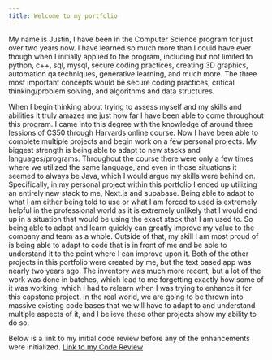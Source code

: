 ```yaml
---
title: Welcome to my portfolio
---
```


My name is Justin, I have been in the Computer Science program for just over two years now. I have learned so much more than I could have ever though when I initially applied to the program, including but not limited to python, c++, sql, mysql, secure coding practices, creating 3D graphics, automation qa techniques, generative learning, and much more. The three most important concepts would be secure coding practices, critical thinking/problem solving, and algorithms and data structures.

When I begin thinking about trying to assess myself and my skills and abilities it truly amazes me just how far I have been able to come throughout this program. I came into this degree with the knowledge of around three lessions of CS50 through Harvards online course. Now I have been able to complete multiple projects and begin work on a few personal projects. My biggest strength is being able to adapt to new stacks and languages/programs. Throughout the course there were only a few times where we utilized the same language, and even in those situations it seemed to always be Java, which I would argue my skills were behind on. Specifically, in my personal project within this portfolio I ended up utilizing an entirely new stack to me, Next.js and supabase. Being able to adapt to what I am either being told to use or what I am forced to used is extremely helpful in the professional world as it is extremely unlikely that I would end up in a situation that would be using the exact stack that I am used to. So being able to adapt and learn quickly can greatly improve my value to the company and team as a whole. Outside of that, my skill I am most proud of is being able to adapt to code that is in front of me and be able to understand it to the point where I can improve upon it. Both of the other projects in this portfolio were created by me, but the text based app was nearly two years ago. The inventory was much more recent, but a lot of the work was done in batches, which lead to me forgetting exactly how some of it was working, which I had to relearn when I was trying to enhance it for this capstone project. In the real world, we are going to be thrown into massive existing code bases that we will have to adapt to and understand multiple aspects of it, and I believe these other projects show my ability to do so.

Below is a link to my initial code review before any of the enhancements were initialized. 
[Link to my Code Review](https://youtu.be/InvH2ioRJ3Q)
